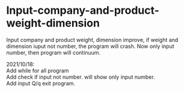 # Input-company-and-product-weight-dimension
Input company and product weight, dimension
improve, if weight and dimension iuput not number, the program will crash.
Now only input number, then program will continuum. 

2021/10/18:</br>
Add while for all program </br>
Add check if input not number. will show only input number.</br>
Add input Q/q exit program.</br>
